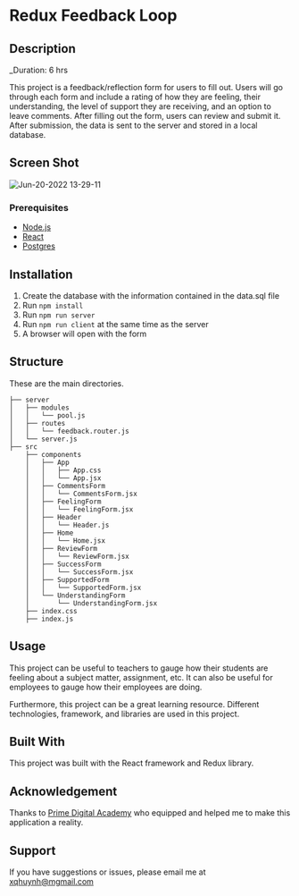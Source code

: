 # Redux Feedback Loop

## Description

_Duration: 6 hrs

This project is a feedback/reflection form for users to fill out. Users will go through each form and include a rating of how they are feeling, their understanding, the level of support they are receiving, and an option to leave comments. After filling out the form, users can review and submit it. After submission, the data is sent to the server and stored in a local database. 

## Screen Shot

![Jun-20-2022 13-29-11](https://user-images.githubusercontent.com/77410880/174660390-df1b2692-9ec0-4afa-a6d2-3438ebb8af26.gif)


### Prerequisites

- [Node.js](https://nodejs.org/en/)
- [React](https://reactjs.org/)
- [Postgres](https://postgresapp.com/)

## Installation

1. Create the database with the information contained in the data.sql file
2. Run `npm install`
3. Run `npm run server`
4. Run `npm run client` at the same time as the server
5. A browser will open with the form 

## Structure

These are the main directories.

```
├── server
│   ├── modules
│   │   └── pool.js
│   ├── routes
│   │   └── feedback.router.js
│   └── server.js
├── src
    ├── components
    │   ├── App
    │   │   ├── App.css
    │   │   └── App.jsx
    │   ├── CommentsForm
    │   │   └── CommentsForm.jsx
    │   ├── FeelingForm
    │   │   └── FeelingForm.jsx
    │   ├── Header
    │   │   └── Header.js
    │   ├── Home
    │   │   └── Home.jsx
    │   ├── ReviewForm
    │   │   └── ReviewForm.jsx
    │   ├── SuccessForm
    │   │   └── SuccessForm.jsx
    │   ├── SupportedForm
    │   │   └── SupportedForm.jsx
    │   └── UnderstandingForm
    │       └── UnderstandingForm.jsx
    ├── index.css
    ├── index.js

```

## Usage

This project can be useful to teachers to gauge how their students are feeling about a subject matter, assignment, etc. It can also be useful for employees to gauge how their employees are doing. 

Furthermore, this project can be a great learning resource. Different technologies, framework, and libraries are used in this project. 
## Built With

This project was built with the React framework and Redux library.

## Acknowledgement
Thanks to [Prime Digital Academy](www.primeacademy.io) who equipped and helped me to make this application a reality. 

## Support
If you have suggestions or issues, please email me at xqhuynh@mgmail.com
